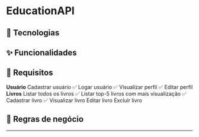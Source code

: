 # EducationAPI

## 🚀 Tecnologias

## ✨ Funcionalidades

## 📝 Requisitos
**Usuário**
Cadastrar usuário ✅
Logar usuário ✅
Visualizar perfil ✅
Editar perfil
**Livros**
Listar todos os livros ✅
Listar top-5 livros com mais visualização ✅
Cadastrar livro ✅
Visualizar livro
Editar livro
Excluir livro


## 📝 Regras de negócio

---